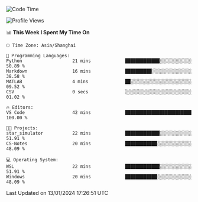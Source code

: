 <!--START_SECTION:waka-->
![Code Time](http://img.shields.io/badge/Code%20Time-1%2C446%20hrs%2056%20mins-blue)

![Profile Views](http://img.shields.io/badge/Profile%20Views-0-blue)

📊 **This Week I Spent My Time On** 

```text
🕑︎ Time Zone: Asia/Shanghai

💬 Programming Languages: 
Python                   21 mins             █████████████░░░░░░░░░░░░   50.89 % 
Markdown                 16 mins             ██████████░░░░░░░░░░░░░░░   38.58 % 
MATLAB                   4 mins              ██░░░░░░░░░░░░░░░░░░░░░░░   09.52 % 
CSV                      0 secs              ░░░░░░░░░░░░░░░░░░░░░░░░░   01.02 % 

🔥 Editors: 
VS Code                  42 mins             █████████████████████████   100.00 % 

🐱‍💻 Projects: 
star_simulator           22 mins             █████████████░░░░░░░░░░░░   51.91 % 
CS-Notes                 20 mins             ████████████░░░░░░░░░░░░░   48.09 % 

💻 Operating System: 
WSL                      22 mins             █████████████░░░░░░░░░░░░   51.91 % 
Windows                  20 mins             ████████████░░░░░░░░░░░░░   48.09 % 
```


 Last Updated on 13/01/2024 17:26:51 UTC
<!--END_SECTION:waka-->